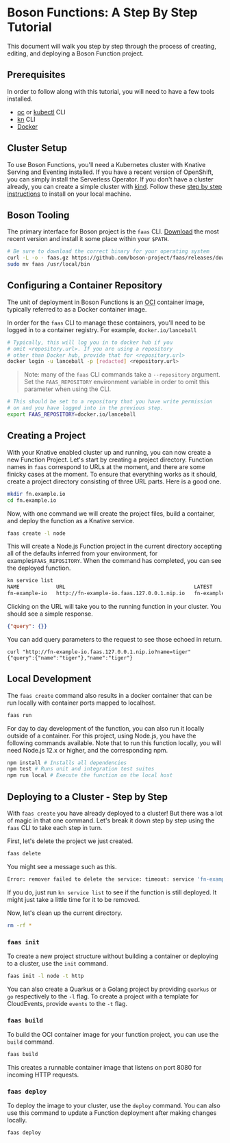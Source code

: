 # Boson Functions: A Step By Step Tutorial

This document will walk you step by step through the process of creating,
editing, and deploying a Boson Function project.

## Prerequisites

In order to follow along with this tutorial, you will need to have a few tools
installed.

* [oc][oc] or [kubectl][kubectl] CLI
* [kn][kn] CLI
* [Docker][docker] 

[docker]: https://docs.docker.com/install/
[oc]: https://docs.openshift.com/container-platform/4.2/cli_reference/openshift_cli/getting-started-cli.html#cli-installing-cli_cli-developer-commands
[kubectl]: https://kubernetes.io/docs/tasks/tools/install-kubectl/
[kn]: https://knative.dev/docs/install/install-kn/

## Cluster Setup

To use Boson Functions, you'll need a Kubernetes cluster with Knative Serving
and Eventing installed. If you have a recent version of OpenShift, you can
simply install the Serverless Operator. If you don't have a cluster already,
you can create a simple cluster with [kind](https://kind.sigs.k8s.io/). Follow
these [step by step instructions](kind-setup.md) to install on your local
machine.

## Boson Tooling

The primary interface for Boson project is the `faas` CLI.
[Download][faas-download] the most recent version and install it some place
within your `$PATH`.

[faas-download]: https://github.com/boson-project/faas/releases

```sh
# Be sure to download the correct binary for your operating system
curl -L -o - faas.gz https://github.com/boson-project/faas/releases/download/v0.8.0/faas_linux_amd64.gz | gunzip > faas && chmod 755 faas
sudo mv faas /usr/local/bin
```
## Configuring a Container Repository

The unit of deployment in Boson Functions is an [OCI](https://opencontainers.org/)
container image, typically referred to as a Docker container image.

In order for the `faas` CLI to manage these containers, you'll need to be
logged in to a container registry. For example, `docker.io/lanceball`


```bash
# Typically, this will log you in to docker hub if you
# omit <repository.url>. If you are using a repository
# other than Docker hub, provide that for <repository.url>
docker login -u lanceball -p [redacted] <repository.url>
```

> Note: many of the `faas` CLI commands take a `--repository` argument.
> Set the `FAAS_REPOSITORY` environment variable in order to omit this
> parameter when using the CLI.

```bash
# This should be set to a repository that you have write permission
# on and you have logged into in the previous step.
export FAAS_REPOSITORY=docker.io/lanceball
```

## Creating a Project

With your Knative enabled cluster up and running, you can now create a new
Function Project. Let's start by creating a project directory. Function names
in `faas` correspond to URLs at the moment, and there are some finicky cases
at the moment. To ensure that everything works as it should, create a project
directory consisting of three URL parts. Here is a good one.

```bash
mkdir fn.example.io
cd fn.example.io
```

Now, with one command we will create the project files, build a container, and
deploy the function as a Knative service.


```bash
faas create -l node
```

This will create a Node.js Function project in the current directory accepting
all of the defaults inferred from your environment, for example`$FAAS_REPOSITORY`.
When the command has completed, you can see the deployed function.

```bash
kn service list
NAME            URL                                          LATEST                  AGE   CONDITIONS   READY   REASON
fn-example-io   http://fn-example-io.faas.127.0.0.1.nip.io   fn-example-io-ngswh-1   24s   3 OK / 3     True
```

Clicking on the URL will take you to the running function in your cluster. You
should see a simple response.

```json
{"query": {}}
```

You can add query parameters to the request to see those echoed in return.

```console
curl "http://fn-example-io.faas.127.0.0.1.nip.io?name=tiger"
{"query":{"name":"tiger"},"name":"tiger"}
```

## Local Development
The `faas create` command also results in a docker container that can be run
locally with container ports mapped to localhost.

```bash
faas run
```

For day to day development of the function, you can also run it locally outside
of a container. For this project, using Node.js, you have the following commands
available. Note that to run this function locally, you will need Node.js 12.x or
higher, and the corresponding npm.

```bash
npm install # Installs all dependencies
npm test # Runs unit and integration test suites
npm run local # Execute the function on the local host
```

## Deploying to a Cluster - Step by Step

With `faas create` you have already deployed to a cluster! But there was a lot
of magic in that one command. Let's break it down step by step using the
`faas` CLI to take each step in turn.

First, let's delete the project we just created.

```bash
faas delete
```

You might see a message such as this.

```bash
Error: remover failed to delete the service: timeout: service 'fn-example-io' not ready after 30 seconds.
```

If you do, just run `kn service list` to see if the function is still deployed.
It might just take a little time for it to be removed.

Now, let's clean up the current directory.

```bash
rm -rf *
```

### `faas init`

To create a new project structure without building a container or deploying to a
cluster, use the `init` command.

```bash
faas init -l node -t http
```

You can also create a Quarkus or a Golang project by providing `quarkus` or `go`
respectively to the `-l` flag. To create a project with a template for
CloudEvents, provide `events` to the `-t` flag.

### `faas build`

To build the OCI container image for your function project, you can use the
`build` command.

```bash
faas build
```

This creates a runnable container image that listens on port 8080 for incoming
HTTP requests.

### `faas deploy`

To deploy the image to your cluster, use the `deploy` command. You can also use
this command to update a Function deployment after making changes locally.

```bash
faas deploy
```
